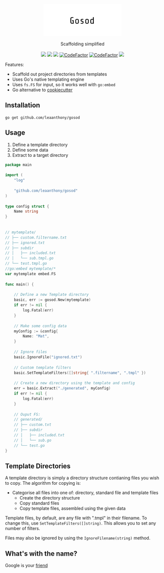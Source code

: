 <p align="center" style="text-align: center">
   <img src="logo.png" width="50%"><br/>
</p>

<p align="center">
	Scaffolding simplified<br/><br/>
   <a href="https://github.com/leaanthony/gosod/blob/master/LICENSE"><img src="https://img.shields.io/badge/License-MIT-blue.svg"></a>
   <a href="https://goreportcard.com/report/github.com/leaanthony/gosod"><img src="https://goreportcard.com/badge/github.com/leaanthony/gosod"/></a>
   <a href="https://godoc.org/github.com/leaanthony/gosod"><img src="https://img.shields.io/badge/godoc-reference-blue.svg"/></a>
   <a href="https://www.codefactor.io/repository/github/leaanthony/gosod"><img src="https://www.codefactor.io/repository/github/leaanthony/gosod/badge" alt="CodeFactor" /></a>
   <a href="https://github.com/leaanthony/gosod/issues"><img src="https://img.shields.io/badge/contributions-welcome-brightgreen.svg?style=flat" alt="CodeFactor" /></a>
   <a href="https://app.fossa.io/projects/git%2Bgithub.com%2Fleaanthony%2Fgosod?ref=badge_shield" alt="FOSSA Status"><img src="https://app.fossa.io/api/projects/git%2Bgithub.com%2Fleaanthony%2Fgosod.svg?type=shield"/></a>
</p>


Features:
  - Scaffold out project directories from templates
  - Uses Go's native templating engine
  - Uses `fs.FS` for input, so it works well with `go:embed`
  - Go alternative to [cookiecutter](https://github.com/cookiecutter/cookiecutter)

## Installation 

`go get github.com/leaanthony/gosod`

## Usage

  1. Define a template directory
  2. Define some data
  3. Extract to a target directory

```go
package main

import (
	"log"

	"github.com/leaanthony/gosod"
)

type config struct {
	Name string
}


// mytemplate/
// ├── custom.filtername.txt
// ├── ignored.txt
// ├── subdir
// │   ├── included.txt
// │   └── sub.tmpl.go
// └── test.tmpl.go
//go:embed mytemplate/*
var mytemplate embed.FS

func main() {

	// Define a new Template directory
	basic, err := gosod.New(mytemplate)
	if err != nil {
		log.Fatal(err)
	}

	// Make some config data
	myConfig := &config{
		Name: "Mat",
	}
		
	// Ignore files
	basic.IgnoreFile("ignored.txt")
	
	// Custom template filters
	basic.SetTemplateFilters([]string{ ".filtername", ".tmpl" })

	// Create a new directory using the template and config
	err = basic.Extract("./generated", myConfig)
	if err != nil {
		log.Fatal(err)
	}
	
	// Ouput FS:
	// generated/
	// ├── custom.txt
	// ├── subdir
	// │   ├── included.txt
	// │   └── sub.go
	// └── test.go
}
```

## Template Directories

A template directory is simply a directory structure contianing files you wish to copy. The algorithm for copying is:

  * Categorise all files into one of: directory, standard file and template files
	* Create the directory structure
	* Copy standard files
	* Copy template files, assembled using the given data

Template files, by default, are any file with ".tmpl" in their filename. To change this, use `SetTemplateFilters([]string)`. This allows you to set any number of filters.

Files may also be ignored by using the `IgnoreFilename(string)` method.

## What's with the name?

Google is your [friend](https://translate.google.com/?sl=cy&tl=en&text=gosod&op=translate)
